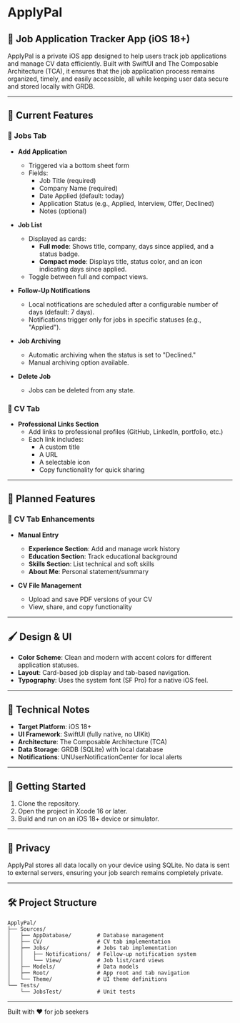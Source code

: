 # ApplyPal

## 📱 Job Application Tracker App (iOS 18+)

ApplyPal is a private iOS app designed to help users track job applications and manage CV data efficiently. Built with SwiftUI and The Composable Architecture (TCA), it ensures that the job application process remains organized, timely, and easily accessible, all while keeping user data secure and stored locally with GRDB.

---

## 🎯 Current Features

### 🔹 Jobs Tab

- **Add Application**
  - Triggered via a bottom sheet form
  - Fields:
    - Job Title (required)
    - Company Name (required)
    - Date Applied (default: today)
    - Application Status (e.g., Applied, Interview, Offer, Declined)
    - Notes (optional)

- **Job List**
  - Displayed as cards:
    - **Full mode**: Shows title, company, days since applied, and a status badge.
    - **Compact mode**: Displays title, status color, and an icon indicating days since applied.
  - Toggle between full and compact views.

- **Follow-Up Notifications**
  - Local notifications are scheduled after a configurable number of days (default: 7 days).
  - Notifications trigger only for jobs in specific statuses (e.g., "Applied").

- **Job Archiving**
  - Automatic archiving when the status is set to "Declined."
  - Manual archiving option available.

- **Delete Job**
  - Jobs can be deleted from any state.

### 🔹 CV Tab

- **Professional Links Section**
  - Add links to professional profiles (GitHub, LinkedIn, portfolio, etc.)
  - Each link includes:
    - A custom title
    - A URL
    - A selectable icon
    - Copy functionality for quick sharing

---

## 🚀 Planned Features

### 🔹 CV Tab Enhancements

- **Manual Entry**
  - **Experience Section**: Add and manage work history
  - **Education Section**: Track educational background
  - **Skills Section**: List technical and soft skills
  - **About Me**: Personal statement/summary

- **CV File Management**
  - Upload and save PDF versions of your CV
  - View, share, and copy functionality

---

## 🖌️ Design & UI

- **Color Scheme**: Clean and modern with accent colors for different application statuses.
- **Layout**: Card-based job display and tab-based navigation.
- **Typography**: Uses the system font (SF Pro) for a native iOS feel.

---

## 🧰 Technical Notes

- **Target Platform**: iOS 18+
- **UI Framework**: SwiftUI (fully native, no UIKit)
- **Architecture**: The Composable Architecture (TCA)
- **Data Storage**: GRDB (SQLite) with local database
- **Notifications**: UNUserNotificationCenter for local alerts

---

## 🚀 Getting Started

1. Clone the repository.
2. Open the project in Xcode 16 or later.
3. Build and run on an iOS 18+ device or simulator.

---

## 📝 Privacy

ApplyPal stores all data locally on your device using SQLite. No data is sent to external servers, ensuring your job search remains completely private.

---

## 🛠️ Project Structure

```
ApplyPal/
├── Sources/
│   ├── AppDatabase/        # Database management
│   ├── CV/                 # CV tab implementation
│   ├── Jobs/               # Jobs tab implementation
│   │   ├── Notifications/  # Follow-up notification system
│   │   └── View/           # Job list/card views
│   ├── Models/             # Data models
│   ├── Root/               # App root and tab navigation
│   └── Theme/              # UI theme definitions
└── Tests/
    └── JobsTest/           # Unit tests
```

---

Built with ❤️ for job seekers
